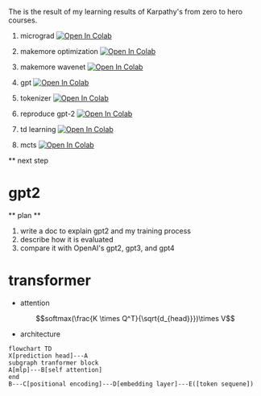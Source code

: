 The is the result of my learning results of Karpathy's from zero to hero courses.

1. micrograd [![Open In Colab](https://colab.research.google.com/assets/colab-badge.svg)](https://colab.research.google.com/github/aray4702/transformer/blob/main/notebooks/autograd.ipynb)

2. makemore optimization [![Open In Colab](https://colab.research.google.com/assets/colab-badge.svg)]("https://colab.research.google.com/github/aray4702/transformer/blob/main/notebooks/makemore_optimization.ipynb")

3. makemore wavenet [![Open In Colab](https://colab.research.google.com/assets/colab-badge.svg)](https://colab.research.google.com/github/aray4702/transformer/blob/main/notebooks/makemore_wavenet.ipynb)

4. gpt [![Open In Colab](https://colab.research.google.com/assets/colab-badge.svg)]("https://colab.research.google.com/github/aray4702/transformer/blob/main/notebooks/gpt.ipynb")

5. tokenizer [![Open In Colab](https://colab.research.google.com/assets/colab-badge.svg)]("https://colab.research.google.com/github/aray4702/transformer/blob/main/notebooks/makemore/tokenizer.ipynb")

6. reproduce gpt-2 [![Open In Colab](https://colab.research.google.com/assets/colab-badge.svg)]("https://colab.research.google.com/github/aray4702/transformer/blob/main/notebooks/reproduce-gpt2.ipynb")

7. td learning [![Open In Colab](https://colab.research.google.com/assets/colab-badge.svg)]("https://colab.research.google.com/github/aray4702/transformer/blob/main/notebooks/td.ipynb")

8. mcts [![Open In Colab](https://colab.research.google.com/assets/colab-badge.svg)]("https://colab.research.google.com/github/aray4702/transformer/blob/main/notebooks/mcts.ipynb")


** next step
# gpt2
** plan **
1. write a doc to explain gpt2 and my training process
2. describe how it is evaluated
3. compare it with OpenAI's gpt2, gpt3, and gpt4

# transformer

- attention

$$softmax(\frac{K \times Q^T}{\sqrt{d_{head}}})\times V$$

- architecture
```mermaid
flowchart TD
X[prediction head]---A
subgraph tranformer block 
A[mlp]---B[self attention]
end
B---C[positional encoding]---D[embedding layer]---E([token sequene])
```

